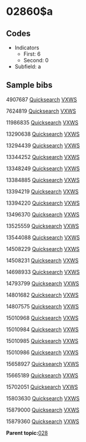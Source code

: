 # 02860$a

## Codes

-   Indicators
    -   First: 6
    -   Second: 0
-   Subfield: a

## Sample bibs

4907687 [Quicksearch](https://search.library.yale.edu/catalog/4907687) [VXWS](http://prodorbis.library.yale.edu:7014/vxws/GetHoldingsService?bibId=4907687)

7624819 [Quicksearch](https://search.library.yale.edu/catalog/7624819) [VXWS](http://prodorbis.library.yale.edu:7014/vxws/GetHoldingsService?bibId=7624819)

11986835 [Quicksearch](https://search.library.yale.edu/catalog/11986835) [VXWS](http://prodorbis.library.yale.edu:7014/vxws/GetHoldingsService?bibId=11986835)

13290638 [Quicksearch](https://search.library.yale.edu/catalog/13290638) [VXWS](http://prodorbis.library.yale.edu:7014/vxws/GetHoldingsService?bibId=13290638)

13294439 [Quicksearch](https://search.library.yale.edu/catalog/13294439) [VXWS](http://prodorbis.library.yale.edu:7014/vxws/GetHoldingsService?bibId=13294439)

13344252 [Quicksearch](https://search.library.yale.edu/catalog/13344252) [VXWS](http://prodorbis.library.yale.edu:7014/vxws/GetHoldingsService?bibId=13344252)

13348249 [Quicksearch](https://search.library.yale.edu/catalog/13348249) [VXWS](http://prodorbis.library.yale.edu:7014/vxws/GetHoldingsService?bibId=13348249)

13384885 [Quicksearch](https://search.library.yale.edu/catalog/13384885) [VXWS](http://prodorbis.library.yale.edu:7014/vxws/GetHoldingsService?bibId=13384885)

13394219 [Quicksearch](https://search.library.yale.edu/catalog/13394219) [VXWS](http://prodorbis.library.yale.edu:7014/vxws/GetHoldingsService?bibId=13394219)

13394220 [Quicksearch](https://search.library.yale.edu/catalog/13394220) [VXWS](http://prodorbis.library.yale.edu:7014/vxws/GetHoldingsService?bibId=13394220)

13496370 [Quicksearch](https://search.library.yale.edu/catalog/13496370) [VXWS](http://prodorbis.library.yale.edu:7014/vxws/GetHoldingsService?bibId=13496370)

13525559 [Quicksearch](https://search.library.yale.edu/catalog/13525559) [VXWS](http://prodorbis.library.yale.edu:7014/vxws/GetHoldingsService?bibId=13525559)

13544088 [Quicksearch](https://search.library.yale.edu/catalog/13544088) [VXWS](http://prodorbis.library.yale.edu:7014/vxws/GetHoldingsService?bibId=13544088)

14508229 [Quicksearch](https://search.library.yale.edu/catalog/14508229) [VXWS](http://prodorbis.library.yale.edu:7014/vxws/GetHoldingsService?bibId=14508229)

14508231 [Quicksearch](https://search.library.yale.edu/catalog/14508231) [VXWS](http://prodorbis.library.yale.edu:7014/vxws/GetHoldingsService?bibId=14508231)

14698933 [Quicksearch](https://search.library.yale.edu/catalog/14698933) [VXWS](http://prodorbis.library.yale.edu:7014/vxws/GetHoldingsService?bibId=14698933)

14793799 [Quicksearch](https://search.library.yale.edu/catalog/14793799) [VXWS](http://prodorbis.library.yale.edu:7014/vxws/GetHoldingsService?bibId=14793799)

14801682 [Quicksearch](https://search.library.yale.edu/catalog/14801682) [VXWS](http://prodorbis.library.yale.edu:7014/vxws/GetHoldingsService?bibId=14801682)

14807575 [Quicksearch](https://search.library.yale.edu/catalog/14807575) [VXWS](http://prodorbis.library.yale.edu:7014/vxws/GetHoldingsService?bibId=14807575)

15010968 [Quicksearch](https://search.library.yale.edu/catalog/15010968) [VXWS](http://prodorbis.library.yale.edu:7014/vxws/GetHoldingsService?bibId=15010968)

15010984 [Quicksearch](https://search.library.yale.edu/catalog/15010984) [VXWS](http://prodorbis.library.yale.edu:7014/vxws/GetHoldingsService?bibId=15010984)

15010985 [Quicksearch](https://search.library.yale.edu/catalog/15010985) [VXWS](http://prodorbis.library.yale.edu:7014/vxws/GetHoldingsService?bibId=15010985)

15010986 [Quicksearch](https://search.library.yale.edu/catalog/15010986) [VXWS](http://prodorbis.library.yale.edu:7014/vxws/GetHoldingsService?bibId=15010986)

15658927 [Quicksearch](https://search.library.yale.edu/catalog/15658927) [VXWS](http://prodorbis.library.yale.edu:7014/vxws/GetHoldingsService?bibId=15658927)

15665189 [Quicksearch](https://search.library.yale.edu/catalog/15665189) [VXWS](http://prodorbis.library.yale.edu:7014/vxws/GetHoldingsService?bibId=15665189)

15702051 [Quicksearch](https://search.library.yale.edu/catalog/15702051) [VXWS](http://prodorbis.library.yale.edu:7014/vxws/GetHoldingsService?bibId=15702051)

15803630 [Quicksearch](https://search.library.yale.edu/catalog/15803630) [VXWS](http://prodorbis.library.yale.edu:7014/vxws/GetHoldingsService?bibId=15803630)

15879000 [Quicksearch](https://search.library.yale.edu/catalog/15879000) [VXWS](http://prodorbis.library.yale.edu:7014/vxws/GetHoldingsService?bibId=15879000)

15879360 [Quicksearch](https://search.library.yale.edu/catalog/15879360) [VXWS](http://prodorbis.library.yale.edu:7014/vxws/GetHoldingsService?bibId=15879360)

**Parent topic:**[028](../../tags/028/028.md)

